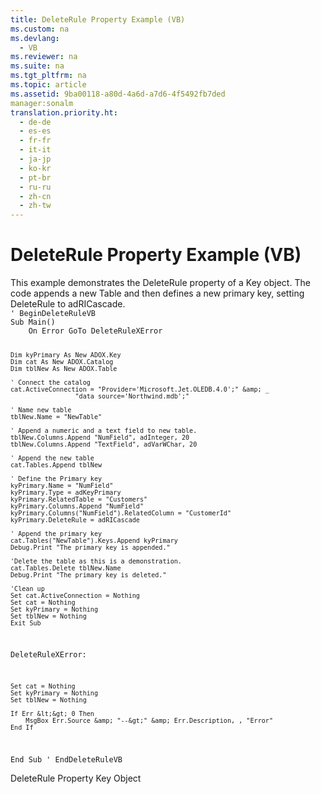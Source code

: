 ```yaml
---
title: DeleteRule Property Example (VB)
ms.custom: na
ms.devlang: 
  - VB
ms.reviewer: na
ms.suite: na
ms.tgt_pltfrm: na
ms.topic: article
ms.assetid: 9ba00118-a80d-4a6d-a7d6-4f5492fb7ded
manager:sonalm
translation.priority.ht: 
  - de-de
  - es-es
  - fr-fr
  - it-it
  - ja-jp
  - ko-kr
  - pt-br
  - ru-ru
  - zh-cn
  - zh-tw
---
```

# DeleteRule Property Example (VB)
<?xml version="1.0" encoding="utf-8"?>
<developerReferenceWithoutSyntaxDocument xmlns="http://ddue.schemas.microsoft.com/authoring/2003/5" xmlns:xlink="http://www.w3.org/1999/xlink" xmlns:xsi="http://www.w3.org/2001/XMLSchema-instance" xsi:schemaLocation="http://ddue.schemas.microsoft.com/authoring/2003/5 http://dduestorage.blob.core.windows.net/ddueschema/developer.xsd">
  <introduction>
    <para>This example demonstrates the <legacyLink xlink:href="87bd4c0a-cae3-4007-a939-4193acaa00ac">DeleteRule</legacyLink> property of a <legacyLink xlink:href="55f116fe-4d56-4892-bffe-0cdd6fc727c9">Key</legacyLink> object. The code appends a new <legacyLink xlink:href="a6d74000-0828-49ba-850a-63da865f8802">Table</legacyLink> and then defines a new primary key, setting <legacyBold>DeleteRule</legacyBold> to <legacyBold>adRICascade</legacyBold>.</para>
  </introduction>
  <section>
    <content>
      <code>' BeginDeleteRuleVB
Sub Main()
    On Error GoTo DeleteRuleXError
    
    Dim kyPrimary As New ADOX.Key
    Dim cat As New ADOX.Catalog
    Dim tblNew As New ADOX.Table

    ' Connect the catalog
    cat.ActiveConnection = "Provider='Microsoft.Jet.OLEDB.4.0';" &amp; _
                     "data source='Northwind.mdb';"

    ' Name new table
    tblNew.Name = "NewTable"
    
    ' Append a numeric and a text field to new table.
    tblNew.Columns.Append "NumField", adInteger, 20
    tblNew.Columns.Append "TextField", adVarWChar, 20

    ' Append the new table
    cat.Tables.Append tblNew

    ' Define the Primary key
    kyPrimary.Name = "NumField"
    kyPrimary.Type = adKeyPrimary
    kyPrimary.RelatedTable = "Customers"
    kyPrimary.Columns.Append "NumField"
    kyPrimary.Columns("NumField").RelatedColumn = "CustomerId"
    kyPrimary.DeleteRule = adRICascade
    
    ' Append the primary key
    cat.Tables("NewTable").Keys.Append kyPrimary
    Debug.Print "The primary key is appended."
    
    'Delete the table as this is a demonstration.
    cat.Tables.Delete tblNew.Name
    Debug.Print "The primary key is deleted."

    'Clean up
    Set cat.ActiveConnection = Nothing
    Set cat = Nothing
    Set kyPrimary = Nothing
    Set tblNew = Nothing
    Exit Sub
    
DeleteRuleXError:

    Set cat = Nothing
    Set kyPrimary = Nothing
    Set tblNew = Nothing
    
    If Err &lt;&gt; 0 Then
        MsgBox Err.Source &amp; "--&gt;" &amp; Err.Description, , "Error"
    End If
    
End Sub
' EndDeleteRuleVB</code>
    </content>
  </section>
  <relatedTopics>
<link xlink:href="87bd4c0a-cae3-4007-a939-4193acaa00ac">DeleteRule Property</link>
<link xlink:href="55f116fe-4d56-4892-bffe-0cdd6fc727c9">Key Object</link>
</relatedTopics>
</developerReferenceWithoutSyntaxDocument>